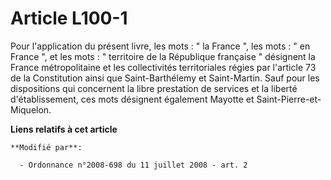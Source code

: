 # Article L100-1

Pour l'application du présent livre, les mots : " la France ", les mots : " en France ", et les mots : " territoire de la
République française " désignent la France métropolitaine            et les collectivités territoriales régies par l'article
73 de la Constitution ainsi que Saint-Barthélemy et Saint-Martin. Sauf pour les dispositions qui concernent la libre
prestation de services et la liberté d'établissement, ces mots désignent également Mayotte et Saint-Pierre-et-Miquelon.

**Liens relatifs à cet article**

	**Modifié par**:

	  - Ordonnance n°2008-698 du 11 juillet 2008 - art. 2
